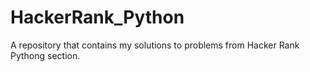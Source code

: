 # HackerRank_Python
A repository that contains my solutions to problems from Hacker Rank Pythong section. 
